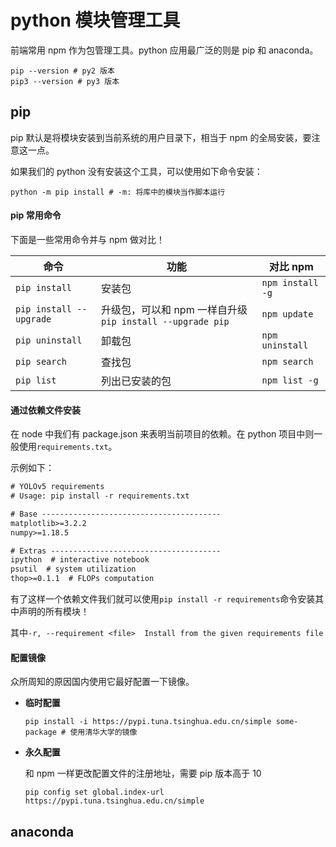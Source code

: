# python 模块管理工具

前端常用 npm 作为包管理工具。python 应用最广泛的则是 pip 和 anaconda。

```shell
pip --version # py2 版本
pip3 --version # py3 版本
```

## pip

pip 默认是将模块安装到当前系统的用户目录下，相当于 npm 的全局安装，要注意这一点。

如果我们的 python 没有安装这个工具，可以使用如下命令安装：

```shell
python -m pip install # -m: 将库中的模块当作脚本运行
```

#### pip 常用命令

下面是一些常用命令并与 npm 做对比！

| 命令                    | 功能                                                     | 对比 npm         |
| ----------------------- | -------------------------------------------------------- | ---------------- |
| `pip install`           | 安装包                                                   | `npm install -g` |
| `pip install --upgrade` | 升级包，可以和 npm 一样自升级`pip install --upgrade pip` | `npm update`     |
| `pip uninstall`         | 卸载包                                                   | `npm uninstall`  |
| `pip search`            | 查找包                                                   | `npm search`     |
| `pip list`              | 列出已安装的包                                           | `npm list -g`    |

#### 通过依赖文件安装

在 node 中我们有 package.json 来表明当前项目的依赖。在 python 项目中则一般使用`requirements.txt`。

示例如下：

```txt
# YOLOv5 requirements
# Usage: pip install -r requirements.txt

# Base ----------------------------------------
matplotlib>=3.2.2
numpy>=1.18.5

# Extras --------------------------------------
ipython  # interactive notebook
psutil  # system utilization
thop>=0.1.1  # FLOPs computation
```

有了这样一个依赖文件我们就可以使用`pip install -r requirements`命令安装其中声明的所有模块！

其中`-r, --requirement <file>  Install from the given requirements file`

#### 配置镜像

众所周知的原因国内使用它最好配置一下镜像。

- **临时配置**

  ```shell
  pip install -i https://pypi.tuna.tsinghua.edu.cn/simple some-package # 使用清华大学的镜像
  ```

- **永久配置**

  和 npm 一样更改配置文件的注册地址，需要 pip 版本高于 10

  ```shell
  pip config set global.index-url https://pypi.tuna.tsinghua.edu.cn/simple
  ```

## anaconda